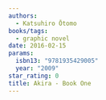 ```yaml
---
authors:
  - Katsuhiro Ōtomo
books/tags:
  - graphic novel
date: 2016-02-15
params:
  isbn13: "9781935429005"
  year: "2009"
star_rating: 0
title: Akira - Book One
---
```


<!--more-->
